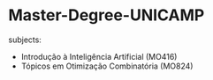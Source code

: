 # Master-Degree-UNICAMP
subjects:
- Introdução à Inteligência Artificial (MO416)
- Tópicos em Otimização Combinatória (MO824)
